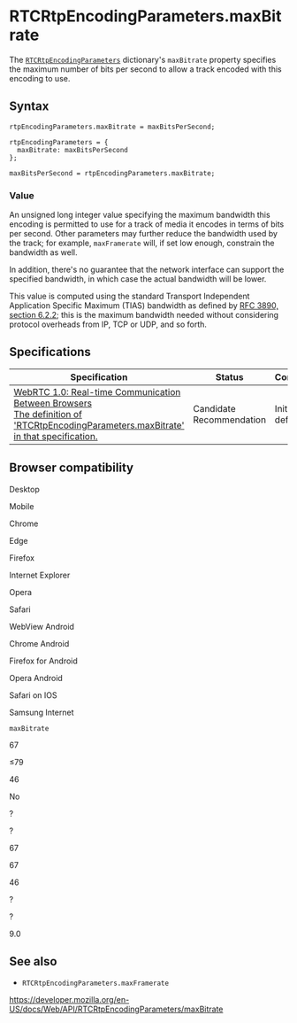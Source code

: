 RTCRtpEncodingParameters.maxBitrate
===================================

The [`RTCRtpEncodingParameters`](../rtcrtpencodingparameters) dictionary's `maxBitrate` property specifies the maximum number of bits per second to allow a track encoded with this encoding to use.

Syntax
------

    rtpEncodingParameters.maxBitrate = maxBitsPerSecond;

    rtpEncodingParameters = {
      maxBitrate: maxBitsPerSecond
    };

    maxBitsPerSecond = rtpEncodingParameters.maxBitrate;

### Value

An unsigned long integer value specifying the maximum bandwidth this encoding is permitted to use for a track of media it encodes in terms of bits per second. Other parameters may further reduce the bandwidth used by the track; for example, <span class="page-not-created">`maxFramerate`</span> will, if set low enough, constrain the bandwidth as well.

In addition, there's no guarantee that the network interface can support the specified bandwidth, in which case the actual bandwidth will be lower.

This value is computed using the standard Transport Independent Application Specific Maximum (TIAS) bandwidth as defined by [RFC 3890, section 6.2.2](https://tools.ietf.org/html/rfc3890#section-6.2.2); this is the maximum bandwidth needed without considering protocol overheads from IP, TCP or UDP, and so forth.

Specifications
--------------

<table><thead><tr class="header"><th>Specification</th><th>Status</th><th>Comment</th></tr></thead><tbody><tr class="odd"><td><a href="https://w3c.github.io/webrtc-pc/#dom-rtcrtpencodingparameters-maxbitrate">WebRTC 1.0: Real-time Communication Between Browsers<br />
<span class="small">The definition of 'RTCRtpEncodingParameters.maxBitrate' in that specification.</span></a></td><td><span class="spec-cr">Candidate Recommendation</span></td><td>Initial definition.</td></tr></tbody></table>

Browser compatibility
---------------------

Desktop

Mobile

Chrome

Edge

Firefox

Internet Explorer

Opera

Safari

WebView Android

Chrome Android

Firefox for Android

Opera Android

Safari on IOS

Samsung Internet

`maxBitrate`

67

≤79

46

No

?

?

67

67

46

?

?

9.0

See also
--------

-   <span class="page-not-created">`RTCRtpEncodingParameters.maxFramerate`</span>

<a href="https://developer.mozilla.org/en-US/docs/Web/API/RTCRtpEncodingParameters/maxBitrate" class="_attribution-link">https://developer.mozilla.org/en-US/docs/Web/API/RTCRtpEncodingParameters/maxBitrate</a>

